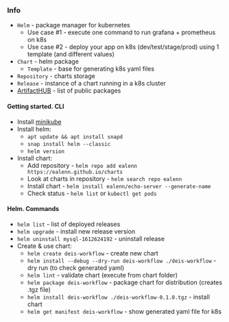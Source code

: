 ### Info
* `Helm` - package manager for kubernetes
    * Use case #1 - execute one command to run grafana + prometheus on k8s
    * Use case #2 - deploy your app on k8s (dev/test/stage/prod) using 1 template (and different values)
* `Chart` - helm package
    * `Template` - base for generating k8s yaml files
* `Repository` - charts storage
* `Release` - instance of a chart running in a k8s cluster
* [ArtifactHUB](https://artifacthub.io/packages/search?kind=0) - list of public packages

#### Getting started. CLI
* Install [minikube](../minikube/minikube.md)
* Install helm:
    * `apt update && apt install snapd`
    * `snap install helm --classic`
    * `helm version`
* Install chart:
    * Add repository - `helm repo add ealenn https://ealenn.github.io/charts`
    * Look at charts in repository - `helm search repo ealenn`
    * Install chart - `helm install ealenn/echo-server --generate-name`
    * Check status - `helm list` or `kubectl get pods`
    
#### Helm. Commands
* `helm list` - list of deployed releases
* `helm upgrade` - install new release version
* `helm uninstall mysql-1612624192` - uninstall release
* Create & use chart:
    * `helm create deis-workflow` - create new chart
    * `helm install --debug --dry-run deis-workflow ./deis-workflow` - dry run (to check generated yaml)
    * `helm lint` - validate chart (execute from chart folder)
    * `helm package deis-workflow` - package chart for distribution (creates .tgz file)
    * `helm install deis-workflow ./deis-workflow-0.1.0.tgz` - install chart
    * `helm get manifest deis-workflow` - show generated yaml file for k8s
